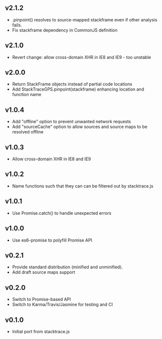 ## v2.1.2
* .pinpoint() resolves to source-mapped stackframe even if other analysis fails.
* Fix stackframe dependency in CommonJS definition

## v2.1.0
* Revert change: allow cross-domain XHR in IE8 and IE9 - too unstable

## v2.0.0
* Return StackFrame objects instead of partial code locations
* Add StackTraceGPS.pinpoint(stackframe) enhancing location and function name

## v1.0.4
* Add "offline" option to prevent unwanted network requests
* Add "sourceCache" option to allow sources and source maps to be resolved offline

## v1.0.3
* Allow cross-domain XHR in IE8 and IE9

## v1.0.2
* Name functions such that they can can be filtered out by stacktrace.js

## v1.0.1
* Use Promise.catch() to handle unexpected errors

## v1.0.0
* Use es6-promise to polyfill Promise API

## v0.2.1
* Provide standard distribution (minified and unminified).
* Add draft source maps support

## v0.2.0
* Switch to Promise-based API
* Switch to Karma/Travis/Jasmine for testing and CI

## v0.1.0
* Initial port from stacktrace.js

